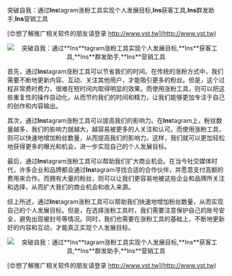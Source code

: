 突破自我：通过**Ins**tagram涨粉工具实现个人发展目标,**Ins**获客工具,**Ins**群发助手,**Ins**营销工具

[😍想了解推广相关软件的朋友请登录 http://www.vst.tw](http://www.vst.tw)

 <center><img src="https://vst.tw/MP4/tuiguang/png/3.png" alt="突破自我：通过**Ins**tagram涨粉工具实现个人发展目标,**Ins**获客工具,**Ins**群发助手,**Ins**营销工具"></center>

首先，通过**Ins**tagram涨粉工具可以节省我们的时间。在传统的涨粉方式中，我们需要不断地更新内容、互动、关注其他用户，才能吸引更多的粉丝。但是，这个过程非常费时费力，很难在短时间内取得明显的效果。而使用涨粉工具，则可以把这些重复性的操作自动化，从而节约我们的时间和精力，让我们能够更加专注于自己的创作和内容输出。

其次，通过**Ins**tagram涨粉工具可以提高我们的影响力。在**Ins**tagram上，粉丝数量越多，我们的影响力就越大，越容易被更多的人关注和认可。而使用涨粉工具，则可以快速地增加粉丝数量，从而提高我们的影响力。这样，我们就可以更加轻松地获得更多的曝光和机会，进一步实现自己的个人发展目标。

最后，通过**Ins**tagram涨粉工具可以帮助我们扩大商业机会。在当今社交媒体时代，许多企业和品牌都会通过**Ins**tagram寻找合适的合作伙伴，并愿意支付高额的费用来合作。而拥有大量的粉丝，则可以让我们更容易地被这些企业和品牌所关注和选择，从而扩大我们的商业机会和收入来源。

综上所述，通过**Ins**tagram涨粉工具可以帮助我们快速地增加粉丝数量，从而实现自己的个人发展目标。但是，在选择涨粉工具时，我们需要注意保护自己的账号安全，避免出现被封号等情况。同时，我们也需要在涨粉工具的基础上，不断地更新好的内容和互动，才能真正实现个人发展目标。

 <center><img src="https://vst.tw/MP4/tuiguang/png/5.png" alt="突破自我：通过**Ins**tagram涨粉工具实现个人发展目标,**Ins**获客工具,**Ins**群发助手,**Ins**营销工具"></center>

[😍想了解推广相关软件的朋友请登录 http://www.vst.tw](http://www.vst.tw)



